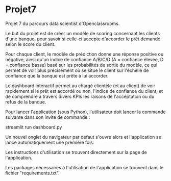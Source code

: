 # Projet7

Projet 7 du parcours data scientist d'Openclassrooms.

Le but du projet est de créer un modèle de scoring concernant les clients d'une banque, pour savoir si celle-ci accepte d'accorder le prêt demandé selon le score du client.

Pour chaque client, le modèle de prédiction donne une réponse positive ou négative, ainsi qu'un indice de confiance A/B/C/D (A = confiance élevée, D = confiance basse) basé sur les probabilités de sortie du modèle, ce qui permet de voir plus précisément où se situe le client sur l'échelle de confiance que la banque est prête à lui accorder.

Le dashboard interactif permet au chargé clientèle (et au client) de voir rapidement si le prêt est accordé ou non, l'indice de confiance du client, et de comprendre à travers divers KPIs les raisons de l'acceptation ou du refus de la banque.

Pour lancer l'application (sous Python), l'utilisateur doit lancer la commande suivante dans son invite de commande :

  streamlit run dashboard.py
  
Un nouvel onglet du navigateur par défaut s'ouvre alors et l'application se lance automatiquement une première fois.

Les instructions d'utilisation se trouvent directement sur la page de l'application.

Les packages nécessaires à l'utilisation de l'application se trouvent dans le fichier "requirements.txt".
